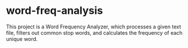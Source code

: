 # word-freq-analysis
This project is a Word Frequency Analyzer, which processes a given text file, filters out common stop words, and calculates the frequency of each unique word. 
